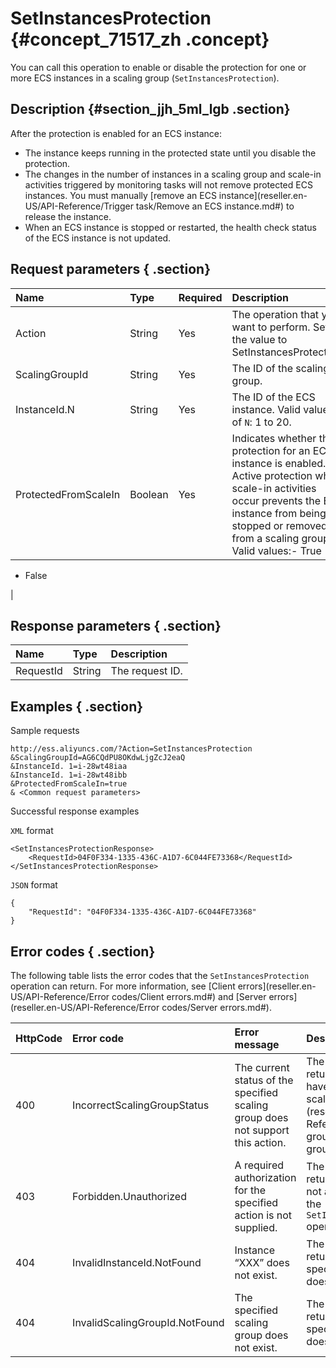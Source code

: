 # SetInstancesProtection {#concept_71517_zh .concept}

You can call this operation to enable or disable the protection for one or more ECS instances in a scaling group \(`SetInstancesProtection`\).

## Description {#section_jjh_5ml_lgb .section}

After the protection is enabled for an ECS instance:

-   The instance keeps running in the protected state until you disable the protection.
-   The changes in the number of instances in a scaling group and scale-in activities triggered by monitoring tasks will not remove protected ECS instances. You must manually [remove an ECS instance](reseller.en-US/API-Reference/Trigger task/Remove an ECS instance.md#) to release the instance.
-   When an ECS instance is stopped or restarted, the health check status of the ECS instance is not updated.

## Request parameters { .section}

|Name|Type|Required|Description|
|:---|:---|:-------|:----------|
|Action|String|Yes|The operation that you want to perform. Set the value to SetInstancesProtection.|
|ScalingGroupId|String|Yes|The ID of the scaling group.|
|InstanceId.N|String|Yes|The ID of the ECS instance. Valid values of `N`: 1 to 20.|
|ProtectedFromScaleIn|Boolean|Yes|Indicates whether the protection for an ECS instance is enabled. Active protection when scale-in activities occur prevents the ECS instance from being stopped or removed from a scaling group. Valid values:-   True
-   False

|

## Response parameters { .section}

|Name|Type|Description|
|:---|:---|:----------|
|RequestId|String|The request ID.|

## Examples { .section}

Sample requests

```
http://ess.aliyuncs.com/?Action=SetInstancesProtection
&ScalingGroupId=AG6CQdPU8OKdwLjgZcJ2eaQ 
&InstanceId. 1=i-28wt48iaa
&InstanceId. 1=i-28wt48ibb
&ProtectedFromScaleIn=true
& <Common request parameters>
```

Successful response examples

`XML` format

```
<SetInstancesProtectionResponse>
    <RequestId>04F0F334-1335-436C-A1D7-6C044FE73368</RequestId> 
</SetInstancesProtectionResponse>
```

`JSON` format

```
{
    "RequestId": "04F0F334-1335-436C-A1D7-6C044FE73368"
}
```

## Error codes { .section}

The following table lists the error codes that the `SetInstancesProtection` operation can return. For more information, see [Client errors](reseller.en-US/API-Reference/Error codes/Client errors.md#) and [Server errors](reseller.en-US/API-Reference/Error codes/Server errors.md#).

|HttpCode|Error code|Error message|Description|
|--------|:---------|:------------|:----------|
|400|IncorrectScalingGroupStatus|The current status of the specified scaling group does not support this action.|The error message returned when you have not [enabled a scaling group](reseller.en-US/API-Reference/Scaling group/Enable a scaling group.md#).|
|403|Forbidden.Unauthorized|A required authorization for the specified action is not supplied.|The error message returned when you are not authorized to use the `SetInstancesProtection` operation.|
|404|InvalidInstanceId.NotFound|Instance “XXX” does not exist.|The error message returned when the specified ECS instance does not exist.|
|404|InvalidScalingGroupId.NotFound|The specified scaling group does not exist.|The error message returned when the specified scaling group does not exist.|

